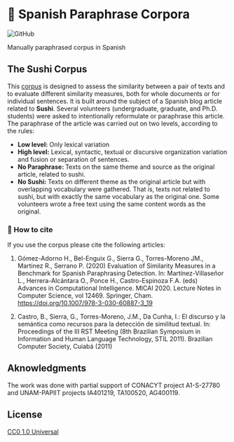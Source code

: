 # :page_with_curl: Spanish Paraphrase Corpora
![GitHub](https://img.shields.io/github/license/GIL-UNAM/SpanishParaphraseCorpora)

Manually paraphrased corpus in Spanish

## The Sushi Corpus
This [corpus](https://github.com/GIL-UNAM/SpanishParaphraseCorpora/tree/main/Sushi) is designed to assess the similarity between a pair of texts and to evaluate different similarity measures, both for whole documents or for individual sentences. It is built around the subject of a Spanish blog article related to **Sushi**. Several volunteers (undergraduate, graduate, and Ph.D. students) were asked to intentionally reformulate or paraphrase this article. The paraphrase of the article was carried out on two levels, according to the rules:
<ul>
    <li> <b>Low level:</b> Only lexical variation </li>
    <li> <b>High level:</b> Lexical, syntactic, textual or discursive organization variation and fusion or separation of sentences.</li>
    <li> <b>No Paraphrase: </b> Texts on the same theme and source as the original article, related to sushi.
    <li> <b>No Sushi: </b> Texts on different theme as the original article but with overlapping vocabulary were gathered. That is, texts not related to sushi, but with exactly the same vocabulary as the original one. Some volunteers wrote a free text using  the same content words as the original.
</ul>

### :pencil: How to cite
If you use the corpus please cite the following articles:

1) Gómez-Adorno H., Bel-Enguix G., Sierra G., Torres-Moreno JM., Martinez R., Serrano P. (2020) Evaluation of Similarity Measures in a Benchmark for Spanish Paraphrasing Detection. In: Martínez-Villaseñor L., Herrera-Alcántara O., Ponce H., Castro-Espinoza F.A. (eds) Advances in Computational Intelligence. MICAI 2020. Lecture Notes in Computer Science, vol 12469. Springer, Cham. https://doi.org/10.1007/978-3-030-60887-3_19

2) Castro, B., Sierra, G., Torres-Moreno, J.M., Da Cunha, I.: El discurso y la semántica como recursos para la detección de similitud textual. In: Proceedings of the III RST Meeting (8th Brazilian Symposium in Information and Human Language Technology, STIL 2011). Brazilian Computer Society, Cuiabá (2011)

## Aknowledgments
The work was done with partial support of CONACYT project A1-S-27780 and UNAM-PAPIIT projects IA401219, TA100520, AG400119.

## License
[CC0 1.0 Universal](https://choosealicense.com/licenses/cc0-1.0/)
